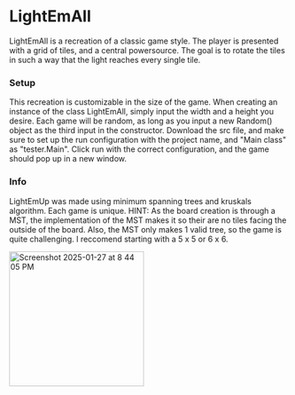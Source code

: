 # LightEmAll
LightEmAll is a recreation of a classic game style. The player is presented with a grid of tiles, and a central powersource. The goal is to rotate the tiles in such a way that the light reaches every single tile. 

### Setup
This recreation is customizable in the size of the game. When creating an instance of the class LightEmAll, simply input the width and a height you desire. Each game will be random, as long as you input a new Random() object as the third input in the constructor. Download the src file, and make sure to set up the run configuration with the project name, and "Main class" as "tester.Main". Click run with the correct configuration, and the game should pop up in a new window.

### Info
LightEmUp was made using minimum spanning trees and kruskals algorithm. Each game is unique. HINT: As the board creation is through a MST, the implementation of the MST makes it so their are no tiles facing the outside of the board. 
Also, the MST only makes 1 valid tree, so the game is quite challenging. I reccomend starting with a 5 x 5 or 6 x 6.


<img width="243" alt="Screenshot 2025-01-27 at 8 44 05 PM" src="https://github.com/user-attachments/assets/b760331c-d82d-471f-8c70-c0fcf5e1eedd" />
